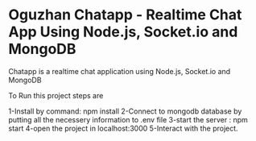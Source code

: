 # Oguzhan Chatapp - Realtime Chat App Using Node.js, Socket.io and MongoDB
Chatapp is a realtime chat application using Node.js, Socket.io and MongoDB


To Run this project steps are

1-Install by command: npm install
2-Connect to mongodb database by putting all the necessery information to .env file 
3-start the server : npm start
4-open the project in localhost:3000
5-Interact with the project.
